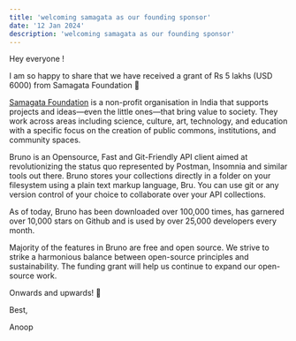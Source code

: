 ```yaml
---
title: 'welcoming samagata as our founding sponsor'
date: '12 Jan 2024'
description: 'welcoming samagata as our founding sponsor'
---
```

Hey everyone !

I am so happy to share that we have received a grant of Rs 5 lakhs (USD 6000) from Samagata Foundation 💛

[Samagata Foundation](https://samagata.org/) is a non-profit organisation in India that supports projects and ideas—even the little ones—that bring value to society. They work across areas including science, culture, art, technology, and education with a specific focus on the creation of public commons, institutions, and community spaces.

Bruno is an Opensource, Fast and Git-Friendly API client aimed at revolutionizing the status quo represented by Postman, Insomnia and similar tools out there. Bruno stores your collections directly in a folder on your filesystem using a plain text markup language, Bru. You can use git or any version control of your choice to collaborate over your API collections.

As of today, Bruno has been downloaded over 100,000 times, has garnered over 10,000 stars on Github and is used by over 25,000 developers every month.

Majority of the features in Bruno are free and open source. We strive to strike a harmonious balance between open-source principles and sustainability.
The funding grant will help us continue to expand our open-source work.

Onwards and upwards! 🚀

Best,

Anoop
